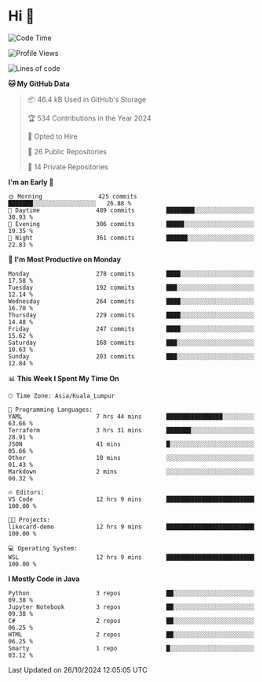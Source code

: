 <h1>Hi 👋</h1>

<!--START_SECTION:waka-->
![Code Time](http://img.shields.io/badge/Code%20Time-779%20hrs%2021%20mins-blue)

![Profile Views](http://img.shields.io/badge/Profile%20Views-0-blue)

![Lines of code](https://img.shields.io/badge/From%20Hello%20World%20I%27ve%20Written-1.3%20million%20lines%20of%20code-blue)

**🐱 My GitHub Data** 

> 📦 46.4 kB Used in GitHub's Storage 
 > 
> 🏆 534 Contributions in the Year 2024
 > 
> 💼 Opted to Hire
 > 
> 📜 26 Public Repositories 
 > 
> 🔑 14 Private Repositories 
 > 
**I'm an Early 🐤** 

```text
🌞 Morning                425 commits         ███████░░░░░░░░░░░░░░░░░░   26.88 % 
🌆 Daytime                489 commits         ████████░░░░░░░░░░░░░░░░░   30.93 % 
🌃 Evening                306 commits         █████░░░░░░░░░░░░░░░░░░░░   19.35 % 
🌙 Night                  361 commits         ██████░░░░░░░░░░░░░░░░░░░   22.83 % 
```
📅 **I'm Most Productive on Monday** 

```text
Monday                   278 commits         ████░░░░░░░░░░░░░░░░░░░░░   17.58 % 
Tuesday                  192 commits         ███░░░░░░░░░░░░░░░░░░░░░░   12.14 % 
Wednesday                264 commits         ████░░░░░░░░░░░░░░░░░░░░░   16.70 % 
Thursday                 229 commits         ████░░░░░░░░░░░░░░░░░░░░░   14.48 % 
Friday                   247 commits         ████░░░░░░░░░░░░░░░░░░░░░   15.62 % 
Saturday                 168 commits         ███░░░░░░░░░░░░░░░░░░░░░░   10.63 % 
Sunday                   203 commits         ███░░░░░░░░░░░░░░░░░░░░░░   12.84 % 
```


📊 **This Week I Spent My Time On** 

```text
🕑︎ Time Zone: Asia/Kuala_Lumpur

💬 Programming Languages: 
YAML                     7 hrs 44 mins       ████████████████░░░░░░░░░   63.66 % 
Terraform                3 hrs 31 mins       ███████░░░░░░░░░░░░░░░░░░   28.91 % 
JSON                     41 mins             █░░░░░░░░░░░░░░░░░░░░░░░░   05.66 % 
Other                    10 mins             ░░░░░░░░░░░░░░░░░░░░░░░░░   01.43 % 
Markdown                 2 mins              ░░░░░░░░░░░░░░░░░░░░░░░░░   00.32 % 

🔥 Editors: 
VS Code                  12 hrs 9 mins       █████████████████████████   100.00 % 

🐱‍💻 Projects: 
likecard-demo            12 hrs 9 mins       █████████████████████████   100.00 % 

💻 Operating System: 
WSL                      12 hrs 9 mins       █████████████████████████   100.00 % 
```

**I Mostly Code in Java** 

```text
Python                   3 repos             ██░░░░░░░░░░░░░░░░░░░░░░░   09.38 % 
Jupyter Notebook         3 repos             ██░░░░░░░░░░░░░░░░░░░░░░░   09.38 % 
C#                       2 repos             ██░░░░░░░░░░░░░░░░░░░░░░░   06.25 % 
HTML                     2 repos             ██░░░░░░░░░░░░░░░░░░░░░░░   06.25 % 
Smarty                   1 repo              █░░░░░░░░░░░░░░░░░░░░░░░░   03.12 % 
```




 Last Updated on 26/10/2024 12:05:05 UTC
<!--END_SECTION:waka-->
